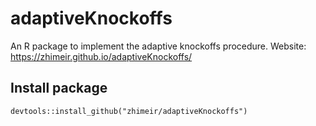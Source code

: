 # adaptiveKnockoffs
An R package to implement the adaptive knockoffs procedure. Website: https://zhimeir.github.io/adaptiveKnockoffs/

## Install package
```
devtools::install_github("zhimeir/adaptiveKnockoffs")
```


